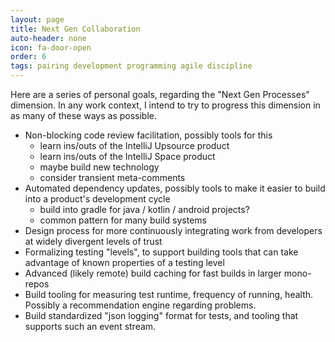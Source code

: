 ```yaml
---
layout: page
title: Next Gen Collaboration
auto-header: none
icon: fa-door-open
order: 6
tags: pairing development programming agile discipline
---
```


Here are a series of personal goals, regarding the "Next Gen Processes" dimension. In any work context, I intend to try to progress this dimension in as many of these ways as possible.

  * Non-blocking code review facilitation, possibly tools for this
    * learn ins/outs of the IntelliJ Upsource product
    * learn ins/outs of the IntelliJ Space product
    * maybe build new technology
    * consider transient meta-comments
  * Automated dependency updates, possibly tools to make it easier to build into a product's development cycle
    * build into gradle for java / kotlin / android projects?
    * common pattern for many build systems 
  * Design process for more continuously integrating work from developers at widely divergent levels of trust
  * Formalizing testing "levels", to support building tools that can take advantage of known properties of a testing level
  * Advanced (likely remote) build caching for fast builds in larger mono-repos
  * Build tooling for measuring test runtime, frequency of running, health. Possibly a recommendation engine regarding problems.
  * Build standardized "json logging" format for tests, and tooling that supports such an event stream.